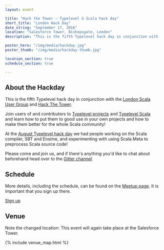 ```yaml
---
layout: event

title: "Hack the Tower – Typelevel & Scala hack day"
short_title: "London Hack Day"
date_string: "September 17, 2016"
location: "Salesforce Tower, Bishopsgate, London"
description: "This is the fifth Typelevel hack day in conjunction with the London Scala User Group and Hack The Tower."

poster_hero: "/img/media/hackday.jpg"
poster_thumb: "/img/media/hackday-thumb.jpg"

location_section: true
schedule_section: true

---
```


## About the Hackday

This is the fifth Typelevel hack day in conjunction with the [London Scala User Group](http://www.meetup.com/london-scala/) and [Hack The Tower](http://hackthetower.co.uk/).

Join users of and contributors to [Typelevel projects](/projects) and [Typelevel Scala](https://github.com/typelevel/scala) and learn how to put them to good use in your own projects and how to make them better for the whole Scala community!

At the [August Typelevel hack day](http://www.meetup.com/london-scala/events/232890867/) we had people working on the Scala compiler, SBT and Ensime, and experimenting with using Scala.Meta to preprocess Scala source code!

Please come and join us, and if there's anything you'd like to chat about beforehand head over to the [Gitter channel](https://gitter.im/typelevel/hack-the-tower).

## Schedule

More details, including the schedule, can be found on the [Meetup page](http://www.meetup.com/london-scala/events/233994868/).
It is important that you sign up there.

<a class="btn large" href="http://www.meetup.com/london-scala/events/233994868/">Sign up</a>

## Venue

Note the changed location: This event will again take place at the Salesforce Tower.

{% include venue_map.html %}
